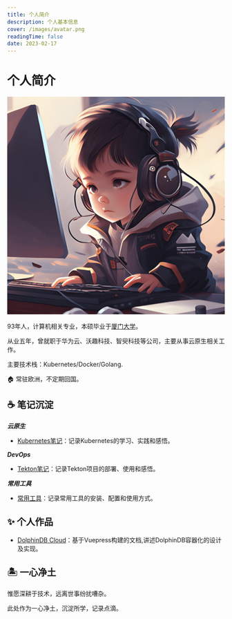 ```yaml
---
title: 个人简介
description: 个人基本信息
cover: /images/avatar.png
readingTime: false
date: 2023-02-17
---
```


# 个人简介

![图片](/images/avatar.png)

93年人，计算机相关专业，本硕毕业于[厦门大学](https://www.xmu.edu.cn/)。  

从业五年，曾就职于华为云、沃趣科技、智臾科技等公司，主要从事云原生相关工作。  

主要技术栈：Kubernetes/Docker/Golang.


:house: 常驻欧洲，不定期回国。


## :coffee: 笔记沉淀

***云原生***

- [Kubernetes笔记](/zh/cloud-native/kubernetes/index)：记录Kubernetes的学习、实践和感悟。

***DevOps***

- [Tekton笔记](/zh/open-source/tekton/index)：记录Tekton项目的部署、使用和感悟。

***常用工具***

- [常用工具](/zh/tools/index)：记录常用工具的安装、配置和使用方式。


## :sparkles: 个人作品

- [DolphinDB Cloud](https://dolphindb.zqxu.site/)：基于Vuepress构建的文档,讲述DolphinDB容器化的设计及实现。


## :desert_island: 一心净土

惟愿深耕于技术，远离世事纷扰嘈杂。

此处作为一心净土，沉淀所学，记录点滴。



